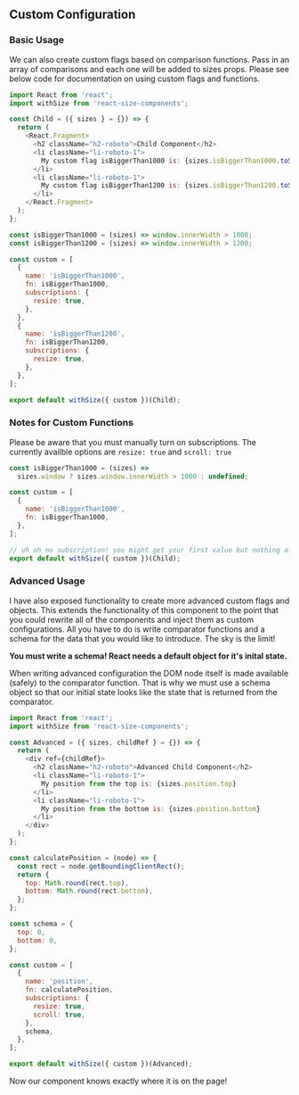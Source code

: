 ## Custom Configuration

<!-- STORY -->

### Basic Usage

We can also create custom flags based on comparison functions. Pass in an array of comparisons and each one will be added to sizes props. Please see below code for documentation on using custom flags and functions.

```js
import React from 'react';
import withSize from 'react-size-components';

const Child = ({ sizes } = {}) => {
  return (
    <React.Fragment>
      <h2 className="h2-roboto">Child Component</h2>
      <li className="li-roboto-1">
        My custom flag isBiggerThan1000 is: {sizes.isBiggerThan1000.toString()}
      </li>
      <li className="li-roboto-1">
        My custom flag isBiggerThan1200 is: {sizes.isBiggerThan1200.toString()}
      </li>
    </React.Fragment>
  );
};

const isBiggerThan1000 = (sizes) => window.innerWidth > 1000;
const isBiggerThan1200 = (sizes) => window.innerWidth > 1200;

const custom = [
  {
    name: 'isBiggerThan1000',
    fn: isBiggerThan1000,
    subscriptions: {
      resize: true,
    },
  },
  {
    name: 'isBiggerThan1200',
    fn: isBiggerThan1200,
    subscriptions: {
      resize: true,
    },
  },
];

export default withSize({ custom })(Child);
```

### Notes for Custom Functions

Please be aware that you must manually turn on subscriptions. The currently availble options are `resize: true` and `scroll: true`

```js
const isBiggerThan1000 = (sizes) =>
  sizes.window ? sizes.window.innerWidth > 1000 : undefined;

const custom = [
  {
    name: 'isBiggerThan1000',
    fn: isBiggerThan1000,
  },
];

// uh oh no subscription! you might get your first value but nothing after that
export default withSize({ custom })(Child);
```

### Advanced Usage

I have also exposed functionality to create more advanced custom flags and objects. This extends the functionality of this component to the point that you could rewrite all of the components and inject them as custom configurations. All you have to do is write comparator functions and a schema for the data that you would like to introduce. The sky is the limit!

**You must write a schema! React needs a default object for it's inital state.**

When writing advanced configuration the DOM node itself is made available (safely) to the comparator function. That is why we must use a schema object so that our initial state looks like the state that is returned from the comparator.

```js
import React from 'react';
import withSize from 'react-size-components';

const Advanced = ({ sizes, childRef } = {}) => {
  return (
    <div ref={childRef}>
      <h2 className="h2-roboto">Advanced Child Component</h2>
      <li className="li-roboto-1">
        My position from the top is: {sizes.position.top}
      </li>
      <li className="li-roboto-1">
        My position from the bottom is: {sizes.position.bottom}
      </li>
    </div>
  );
};

const calculatePosition = (node) => {
  const rect = node.getBoundingClientRect();
  return {
    top: Math.round(rect.top),
    bottom: Math.round(rect.bottom),
  };
};

const schema = {
  top: 0,
  bottom: 0,
};

const custom = [
  {
    name: 'position',
    fn: calculatePosition,
    subscriptions: {
      resize: true,
      scroll: true,
    },
    schema,
  },
];

export default withSize({ custom })(Advanced);
```

Now our component knows exactly where it is on the page!
